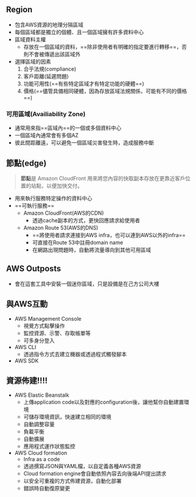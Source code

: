 
## Region

+ 包含AWS資源的地理分隔區域
+ 每個區域都是獨立的個體、且一個區域擁有許多資料中心
+ 區域資料主權
	+ 存放在一個區域的資料，==除非使用者有明確的指定要進行轉移==，否則不會被傳遞出該區域外
+ 選擇區域的因素
	1. 合乎法規(compliance)
	2. 客戶距離(延遲問題)
	3. 功能可用性(==有些特定區域才有特定功能的硬體==)
	4. 價格(==儘管具備相同硬體，因為存放區域法規關係，可能有不同的價格==)
	
### 可用區域(Availiability Zone)

+ 通常用來指==區域內==的一個或多個資料中心
+ 一個區域內通常會有多個AZ
+ 彼此間距離遠，可以避免一個區域災害發生時，造成服務中斷

## 節點(edge)

>**節點**是 Amazon CloudFront 用來將您內容的快取副本存放在更靠近客戶位置的站點，以便加快交付。

+ 用來執行服務特定操作的資料中心
+ ==可執行服務==
	+ Amazon CloudFront(AWS的CDN)
		+ 透過cache副本的方式，更快回應請求給使用者
	+ Amazon Route 53(AWS的DNS)
		+ ==將使用者請求連接到AWS infra，也可以連到AWS以外的infra==
		+ 可直接在Route 53中註冊domain name
		+ 在網路出現問題時，自動將流量導向到其他可用區域
## AWS Outposts

+ 會在這套工具中安裝一個迷你區域，只是設備是在己方公司大樓

## 與AWS互動

+ AWS Management Console
	+ 視覺方式點擊操作
	+ 監控資源、示警、存取帳單等
	+ 可多身分登入
+ AWS CLI
	+ 透過指令方式去建立機器或透過程式觸發腳本
+ AWS SDK

## 資源佈建!!!!

+ AWS Elastic Beanstalk
	+ 上傳application code以及對應的configuration後，讓他幫你自動建置環境
	+ 可儲存環境資訊，快速建立相同的環境
	+ 自動調整容量
	+ 負載平衡
	+ 自動擴展
	+ 應用程式運作狀態監控
+ AWS Cloud formation
	+ Infra as a code
	+ 透過撰寫JSON與YAML檔，以自定義各種AWS資源
	+ Cloud formation engine會自動依照內容去向後端API提出請求
	+ 以安全可重複的方式佈建資源，自動化部署
	+ 錯誤時自動復原變更
